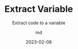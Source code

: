 ---
hasBody: true
date: 2023-02-08
title: Extract Variable
technologies: [java]
topics: [tricks,refactoring]
author: md
subtitle: Extract code to a variable
thumbnail: ./thumbnail.png
cardThumbnail: ./card.png
shortVideo:
  poster: ./tip.png
  url: https://youtu.be/cT4ntaPr_uQ
seealso:
- title: (documentation) IntelliJ IDEA Help - Extract Variable
  href: https://www.jetbrains.com/help/idea/tutorial-introduction-to-refactoring.html#4d4fe75d
- title: (documentation) IntelliJ IDEA Help - Extract Variable Dialog
  href: https://www.jetbrains.com/help/idea/extract-variable-refactoring-dialog.html
- title: (documentation) IntelliJ IDEA Help - Code refactoring
  href: https://www.jetbrains.com/help/idea/refactoring-source-code.html
leadin: |
  The Extract Variable refactoring wraps a selected expression into a variable. Select an expression and press **⌥⌘V** (on Mac) or **Ctrl+Alt+V** (on Windows/Linux).

---